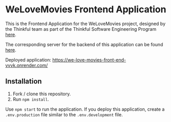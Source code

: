 # WeLoveMovies Frontend Application

This is the Frontend Application for the WeLoveMovies project, designed by the Thinkful team as part of the Thinkful Software Engineering Program [here](https://github.com/Thinkful-Ed/starter-movie-front-end). 

The corresponding server for the backend of this application can be found [here](https://github.com/kerimedeiros/we-love-movies). 

Deployed application: https://we-love-movies-front-end-vvvk.onrender.com/ 


## Installation

1. Fork / clone this repository.
1. Run `npm install`.

Use `npm start` to run the application. If you deploy this application, create a `.env.production` file similar to the `.env.development` file.

